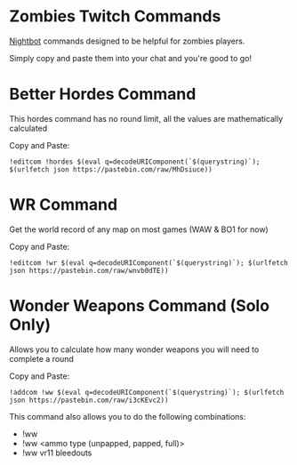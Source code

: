 # Zombies Twitch Commands
[Nightbot](https://nightbot.tv) commands designed to be helpful for zombies players.

Simply copy and paste them into your chat and you're good to go!

# Better Hordes Command
This hordes command has no round limit, all the values are mathematically calculated

Copy and Paste:
```
!editcom !hordes $(eval q=decodeURIComponent(`$(querystring)`); $(urlfetch json https://pastebin.com/raw/MhDsiuce))
```
 
# WR Command
Get the world record of any map on most games (WAW & BO1 for now)

Copy and Paste:
```
!editcom !wr $(eval q=decodeURIComponent(`$(querystring)`); $(urlfetch json https://pastebin.com/raw/wnvb0dTE))
```
 
# Wonder Weapons Command (Solo Only)
Allows you to calculate how many wonder weapons you will need to complete a round

Copy and Paste:
```
!addcom !ww $(eval q=decodeURIComponent(`$(querystring)`); $(urlfetch json https://pastebin.com/raw/i3cKEvc2))
```

This command also allows you to do the following combinations:
- !ww <weapon> <round>
- !ww <weapon> <round> <ammo type (unpapped, papped, full)>
- !ww vr11 bleedouts <round> <hordes per vr>
